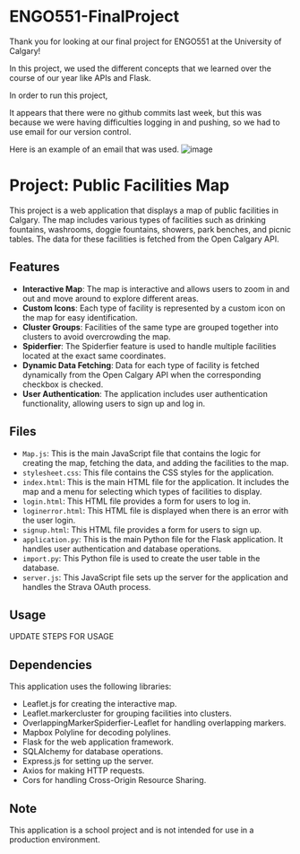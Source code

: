 # ENGO551-FinalProject

Thank you for looking at our final project for ENGO551 at the University of Calgary!

In this project, we used the different concepts that we learned over the course of our year like APIs and Flask.

In order to run this project, 

It appears that there were no github commits last week, but this was because we were having difficulties logging in and pushing, so we had to use email for our version control. 

Here is an example of an email that was used.
![image](https://github.com/sk-miller/ENGO551-FinalProject/assets/72952297/80210c81-1bd2-48b0-90ca-5c38072aee70)

# Project: Public Facilities Map

This project is a web application that displays a map of public facilities in Calgary. The map includes various types of facilities such as drinking fountains, washrooms, doggie fountains, showers, park benches, and picnic tables. The data for these facilities is fetched from the Open Calgary API.

## Features

- **Interactive Map**: The map is interactive and allows users to zoom in and out and move around to explore different areas.
- **Custom Icons**: Each type of facility is represented by a custom icon on the map for easy identification.
- **Cluster Groups**: Facilities of the same type are grouped together into clusters to avoid overcrowding the map.
- **Spiderfier**: The Spiderfier feature is used to handle multiple facilities located at the exact same coordinates.
- **Dynamic Data Fetching**: Data for each type of facility is fetched dynamically from the Open Calgary API when the corresponding checkbox is checked.
- **User Authentication**: The application includes user authentication functionality, allowing users to sign up and log in.

## Files

- `Map.js`: This is the main JavaScript file that contains the logic for creating the map, fetching the data, and adding the facilities to the map.
- `stylesheet.css`: This file contains the CSS styles for the application.
- `index.html`: This is the main HTML file for the application. It includes the map and a menu for selecting which types of facilities to display.
- `login.html`: This HTML file provides a form for users to log in.
- `loginerror.html`: This HTML file is displayed when there is an error with the user login.
- `signup.html`: This HTML file provides a form for users to sign up.
- `application.py`: This is the main Python file for the Flask application. It handles user authentication and database operations.
- `import.py`: This Python file is used to create the user table in the database.
- `server.js`: This JavaScript file sets up the server for the application and handles the Strava OAuth process.

## Usage

UPDATE STEPS FOR USAGE

## Dependencies

This application uses the following libraries:

- Leaflet.js for creating the interactive map.
- Leaflet.markercluster for grouping facilities into clusters.
- OverlappingMarkerSpiderfier-Leaflet for handling overlapping markers.
- Mapbox Polyline for decoding polylines.
- Flask for the web application framework.
- SQLAlchemy for database operations.
- Express.js for setting up the server.
- Axios for making HTTP requests.
- Cors for handling Cross-Origin Resource Sharing.

## Note

This application is a school project and is not intended for use in a production environment.



